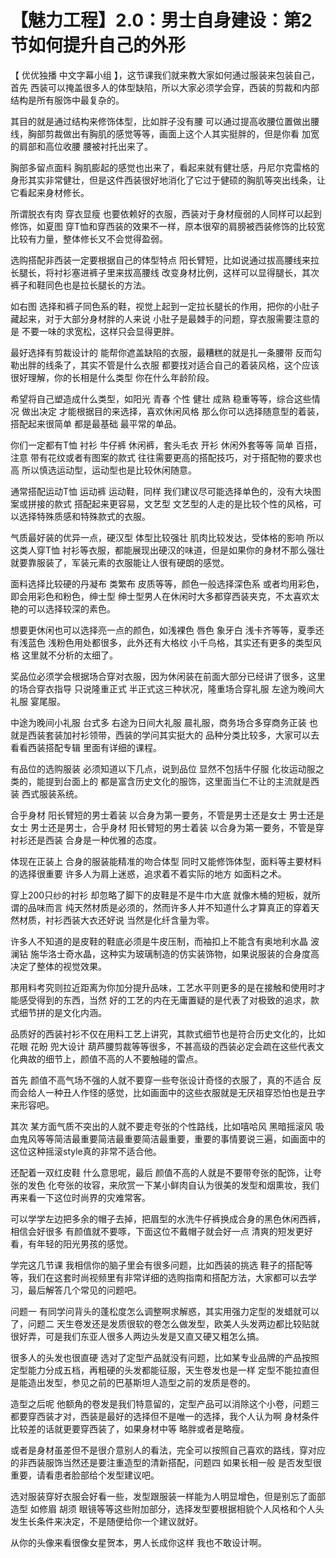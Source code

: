 # 【魅力工程】2.0：男士自身建设：第2节如何提升自己的外形

【 优优独播 中文字幕小组 】，这节课我们就来教大家如何通过服装来包装自己，首先 西装可以掩盖很多人的体型缺陷，所以大家必须学会穿，西装的剪裁和内部结构是所有服饰中最复杂的。

其目的就是通过结构来修饰体型，比如胖子没有腰 可以通过提高收腰位置做出腰线，胸部剪裁做出有胸肌的感觉等等，画面上这个人其实挺胖的，但是你看 加宽的肩部和高位收腰 腰被衬托出来了。

胸部多留点面料 胸肌膨起的感觉也出来了，看起来就有健壮感，丹尼尔克雷格的身形其实非常健壮，但是这件西装很好地消化了它过于健硕的胸肌等突出线条，让它看起来身材修长。

所谓脱衣有肉 穿衣显瘦 也要依赖好的衣服，西装对于身材瘦弱的人同样可以起到修饰，如夏图 穿T恤和穿西装的效果不一样，原本很窄的肩膀被西装修饰的比较宽 比较有力量，整体修长又不会觉得盈弱。

选购搭配非西装一定要根据自己的体型特点 阳长臂短，比如说通过拔高腰线来拉长腿长，将衬衫塞进裤子里来拔高腰线 改变身材比例，这样可以显得腿长，其次 裤子和鞋同色也是拉长腿长的方法。

如右图 选择和裤子同色系的鞋，视觉上起到一定拉长腿长的作用，把你的小肚子藏起来，对于大部分身材胖的人来说 小肚子是最棘手的问题，穿衣服需要注意的是 不要一味的求宽松，这样只会显得更胖。

最好选择有剪裁设计的 能帮你遮盖缺陷的衣服，最糟糕的就是扎一条腰带 反而勾勒出胖的线条了，其实不管是什么衣服 都要找对适合自己的着装风格，这个应该很好理解，你的长相是什么类型 你在什么年龄阶段。

希望将自己塑造成什么类型，如阳光 青春 个性 健壮 成熟 稳重等等，综合这些情况 做出决定 才能根据目的来选择，喜欢休闲风格 那么你可以选择随意型的着装，搭配起来很简单 都是最基础 最平常的单品。

你们一定都有T恤 衬衫 牛仔裤 休闲裤，套头毛衣 开衫 休闲外套等等 简单 百搭，注意 带有花纹或者有图案的款式 往往需要更高的搭配技巧，对于搭配物的要求也高 所以慎选运动型，运动型也是比较休闲随意。

通常搭配运动T恤 运动裤 运动鞋，同样 我们建议尽可能选择单色的，没有大块图案或拼接的款式 搭配起来更容易，文艺型 文艺型的人走的是比较个性的风格，可以选择特殊质感和特殊款式的衣服。

气质最好装的优异一点，硬汉型 体型比较强壮 肌肉比较发达，受体格的影响 所以这类人穿T恤 衬衫等衣服，都能展现出硬汉的味道，但是如果你的身材不那么强壮 就要靠服装了，军装元素的衣服能让人很有硬朗的感觉。

面料选择比较硬的丹凝布 类繁布 皮质等等，颜色一般选择深色系 或者均用彩色，即会用彩色和粉色，绅士型 绅士型男人在休闲时大多都穿西装夹克，不太喜欢太艳的可以选择较深的素色。

想要更休闲也可以选择亮一点的颜色，如浅裸色 唇色 象牙白 浅卡齐等等，夏季还有浅蓝色 浅粉色用处都很多，此外还有大格纹 小千鸟格，其实还有更多的类型风格 这里就不分析的太细了。

奖品位必须学会根据场合穿对衣服，因为休闲装在前面大部分已经讲了很多，这里的场合穿衣指导 只说隆重正式 半正式这三种状况，隆重场合穿礼服 左途为晚间大礼服 宴尾服。

中途为晚间小礼服 台式多 右途为日间大礼服 晨礼服，商务场合多穿商务正装 也就是西装套装加衬衫领带，西装的学问其实挺大的 品种分类比较多，大家可以去看看西装搭配专辑 里面有详细的课程。

有品位的选购服装 必须知道以下几点，说到品位 显然不包括牛仔服 化妆运动服之类的，能提到台面上的 都是富含历史文化的服饰，这里面当仁不让的主流就是西装 西式服装系统。

合乎身材 阳长臂短的男士着装 以合身为第一要务，不管是男士还是女士 男士还是女士 男士还是男士，合乎身材 阳长臂短的男士着装 以合身为第一要务，不管是穿衬衫还是西装 合身是一种优雅的态度。

体现在正装上 合身的服装能精准的吻合体型 同时又能修饰体型，面料等主要材料的选择很重要 许多人为肩上迷惑，追求着不着实际的地方 如面料之术。

穿上200只纱的衬衫 却忽略了脚下的皮鞋是不是牛巾大底 就像木桶的短板，就所谓的品味而言 纯天然材质是必须的，然而许多人并不知道什么才算真正的穿着天然材质，衬衫西装大衣还好说 当然是化纤含量为零。

许多人不知道的是皮鞋的鞋底必须是牛皮压制，而袖扣上不能含有奥地利水晶 波澜钻 施华洛士奇水晶，这种实为玻璃制造的仿实装饰物，如果说服装的合身度高决定了整体的视觉效果。

那用料考究则拉近距离为你加分提升品味，工艺水平则更多的是在接触和使用时才能感受得到的东西，当然 好的工艺的内在无庸置疑的是代表了对极致的追求，款式细节拼的是文化内涵。

品质好的西装衬衫不仅在用料工艺上讲究，其款式细节也是符合历史文化的，比如花眼 花盼 兜大设计 葫芦腰剪裁等等很多，不甚高级的西装必定会疏在这些代表文化典故的细节上，颜值不高的人不要触碰的雷点。

首先 颜值不高气场不强的人就不要穿一些夸张设计奇怪的衣服了，真的不适合 反而会给人一种丑人作怪的感觉，比如画面中的这些衣服就是无厌祖穿恐怕也是丑字来形容吧。

其次 某方面气质不突出的人就不要走夸张的个性路线，比如嘻哈风 黑暗摇滚风 吸血鬼风等等简洁最重要简洁最重要简洁最重要，重要的事情要说三遍，如画面中的这位这种摇滚style真的非常不适合他。

还配着一双红皮鞋 什么意思呢，最后 颜值不高的人就是不要带夸张的配饰，让夸张的发色 化夸张的妆容，来欣赏一下某小鲜肉自认为很美的发型和烟熏妆，我们再来看一下这位时尚界的灾难常客。

可以学学左边把多余的帽子去掉，把眉型的水洗牛仔裤换成合身的黑色休闲西裤，相信会好很多 有颜值就不要啄，下面这位不戴帽子就会好一点 清爽的短发更好看，有年轻的阳光男孩的感觉。

学完这几节课 我相信你的脑子里会有很多问题，比如西装的挑选 鞋子的搭配等等，我们在这套时尚视频里有非常详细的选购指南和搭配方法，大家都可以去学习，最后解答几个常见的问题吧。

问题一 有同学问背头的蓬松度怎么调整啊求解惑，其实用强力定型的发蜡就可以了，问题二 天生卷发还是发质很软的卷怎么做发型，欧美人头发两边都比较贴就很好弄，可是我们东亚人很多人两边头发是又直又硬又粗怎么搞。

很多人的头发也很直硬 选对了定型产品就没有问题，比如某专业品牌的产品按照定型能力分成五档，再粗硬的头发都能征服，天生卷发也是一样 定型不能拉直但是能造出发型，参见之前的巴基斯坦人造型之前的发质是卷的。

造型之后呢 他额角的卷发是我们特意留的，定型产品可以消除这个小卷，问题三 都要穿西装才对，西装是最好的选择但不是唯一的选择，我个人认为啊 身材条件比较差的话就更要穿西装了，如果身材中等 略胖或者是略瘦。

或者是身材虽差但不是很介意别人的看法，完全可以按照自己喜欢的路线，穿对应的非西装服饰当然还是要注重造型的清新搭配，问题四 如果长相一般 是否发型很重要，请看患者脸部给个发型建议吧。

选对服装穿好衣服会好看一些，发型跟服装一样能为人明显增色，但是别忘了面部造型 如修眉 胡须 眼镜等等这些附加部分，选择发型要根据相貌个人风格和个人头发生长条件来决定，不是随便给你一个建议就好。

从你的头像来看很像女星贺本，男人长成你这样 我也不敢设计啊。